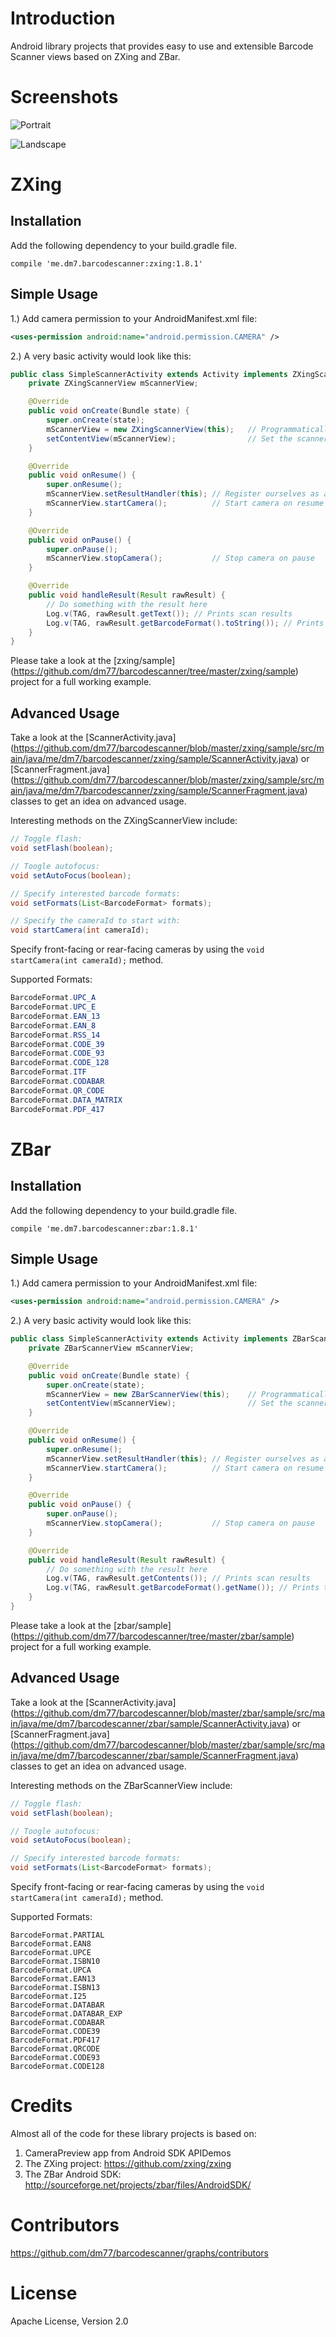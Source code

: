 Introduction
============

Android library projects that provides easy to use and extensible Barcode Scanner views based on ZXing and ZBar.

Screenshots
===========
![Portrait](https://raw.github.com/dm77/barcodescanner/master/screenshots/portrait_small.png)

![Landscape](https://raw.github.com/dm77/barcodescanner/master/screenshots/landscape_small.png)

ZXing
=====

Installation
------------

Add the following dependency to your build.gradle file.

`compile 'me.dm7.barcodescanner:zxing:1.8.1'`

Simple Usage
------------

1.) Add camera permission to your AndroidManifest.xml file:

```xml
<uses-permission android:name="android.permission.CAMERA" />
```

2.) A very basic activity would look like this:

```java
public class SimpleScannerActivity extends Activity implements ZXingScannerView.ResultHandler {
    private ZXingScannerView mScannerView;

    @Override
    public void onCreate(Bundle state) {
        super.onCreate(state);
        mScannerView = new ZXingScannerView(this);   // Programmatically initialize the scanner view
        setContentView(mScannerView);                // Set the scanner view as the content view
    }

    @Override
    public void onResume() {
        super.onResume();
        mScannerView.setResultHandler(this); // Register ourselves as a handler for scan results.
        mScannerView.startCamera();          // Start camera on resume
    }

    @Override
    public void onPause() {
        super.onPause();
        mScannerView.stopCamera();           // Stop camera on pause
    }

    @Override
    public void handleResult(Result rawResult) {
        // Do something with the result here
        Log.v(TAG, rawResult.getText()); // Prints scan results
        Log.v(TAG, rawResult.getBarcodeFormat().toString()); // Prints the scan format (qrcode, pdf417 etc.)
    }
}

```

Please take a look at the [zxing/sample] (https://github.com/dm77/barcodescanner/tree/master/zxing/sample) project for a full working example.

Advanced Usage
--------------

Take a look at the [ScannerActivity.java] (https://github.com/dm77/barcodescanner/blob/master/zxing/sample/src/main/java/me/dm7/barcodescanner/zxing/sample/ScannerActivity.java) or [ScannerFragment.java] (https://github.com/dm77/barcodescanner/blob/master/zxing/sample/src/main/java/me/dm7/barcodescanner/zxing/sample/ScannerFragment.java) classes to get an idea on advanced usage.

Interesting methods on the ZXingScannerView include:

```java
// Toggle flash:
void setFlash(boolean);

// Toogle autofocus:
void setAutoFocus(boolean);

// Specify interested barcode formats:
void setFormats(List<BarcodeFormat> formats);

// Specify the cameraId to start with:
void startCamera(int cameraId);
```

Specify front-facing or rear-facing cameras by using the `void startCamera(int cameraId);` method.

Supported Formats:

```java
BarcodeFormat.UPC_A
BarcodeFormat.UPC_E
BarcodeFormat.EAN_13
BarcodeFormat.EAN_8
BarcodeFormat.RSS_14
BarcodeFormat.CODE_39
BarcodeFormat.CODE_93
BarcodeFormat.CODE_128
BarcodeFormat.ITF
BarcodeFormat.CODABAR
BarcodeFormat.QR_CODE
BarcodeFormat.DATA_MATRIX
BarcodeFormat.PDF_417
```

ZBar
====

Installation
------------

Add the following dependency to your build.gradle file.

`compile 'me.dm7.barcodescanner:zbar:1.8.1'`

Simple Usage
------------

1.) Add camera permission to your AndroidManifest.xml file:

```xml
<uses-permission android:name="android.permission.CAMERA" />
```

2.) A very basic activity would look like this:

```java
public class SimpleScannerActivity extends Activity implements ZBarScannerView.ResultHandler {
    private ZBarScannerView mScannerView;

    @Override
    public void onCreate(Bundle state) {
        super.onCreate(state);
        mScannerView = new ZBarScannerView(this);    // Programmatically initialize the scanner view
        setContentView(mScannerView);                // Set the scanner view as the content view
    }

    @Override
    public void onResume() {
        super.onResume();
        mScannerView.setResultHandler(this); // Register ourselves as a handler for scan results.
        mScannerView.startCamera();          // Start camera on resume
    }

    @Override
    public void onPause() {
        super.onPause();
        mScannerView.stopCamera();           // Stop camera on pause
    }

    @Override
    public void handleResult(Result rawResult) {
        // Do something with the result here
        Log.v(TAG, rawResult.getContents()); // Prints scan results
        Log.v(TAG, rawResult.getBarcodeFormat().getName()); // Prints the scan format (qrcode, pdf417 etc.)
    }
}

```

Please take a look at the [zbar/sample] (https://github.com/dm77/barcodescanner/tree/master/zbar/sample)  project for a full working example.

Advanced Usage
--------------


Take a look at the [ScannerActivity.java] (https://github.com/dm77/barcodescanner/blob/master/zbar/sample/src/main/java/me/dm7/barcodescanner/zbar/sample/ScannerActivity.java) or [ScannerFragment.java] (https://github.com/dm77/barcodescanner/blob/master/zbar/sample/src/main/java/me/dm7/barcodescanner/zbar/sample/ScannerFragment.java) classes to get an idea on advanced usage.

Interesting methods on the ZBarScannerView include:

```java
// Toggle flash:
void setFlash(boolean);

// Toogle autofocus:
void setAutoFocus(boolean);

// Specify interested barcode formats:
void setFormats(List<BarcodeFormat> formats);
```

Specify front-facing or rear-facing cameras by using the `void startCamera(int cameraId);` method.

Supported Formats:

```
BarcodeFormat.PARTIAL
BarcodeFormat.EAN8
BarcodeFormat.UPCE
BarcodeFormat.ISBN10
BarcodeFormat.UPCA
BarcodeFormat.EAN13
BarcodeFormat.ISBN13
BarcodeFormat.I25
BarcodeFormat.DATABAR
BarcodeFormat.DATABAR_EXP
BarcodeFormat.CODABAR
BarcodeFormat.CODE39
BarcodeFormat.PDF417
BarcodeFormat.QRCODE
BarcodeFormat.CODE93
BarcodeFormat.CODE128
```

Credits
=======

Almost all of the code for these library projects is based on:

1. CameraPreview app from Android SDK APIDemos
2. The ZXing project: https://github.com/zxing/zxing
3. The ZBar Android SDK: http://sourceforge.net/projects/zbar/files/AndroidSDK/

Contributors
============

https://github.com/dm77/barcodescanner/graphs/contributors

License
=======
Apache License, Version 2.0
